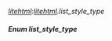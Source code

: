 _[litehtml](../../modules/litehtml/litehtml-module.md):[litehtml](../../modules/litehtml/litehtml-module.md).list\_style\_type_
##### Enum list\_style\_type
